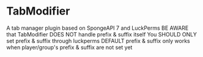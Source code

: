 # TabModifier
A tab manager plugin based on SpongeAPI 7 and LuckPerms
BE AWARE that TabModifier DOES NOT handle prefix & suffix itself
You SHOULD ONLY set prefix & suffix through luckperms
DEFAULT prefix & suffix only works when player/group's prefix & suffix are not set yet
